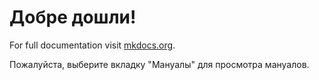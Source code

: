 # Добре дошли!

For full documentation visit [mkdocs.org](https://www.mkdocs.org).

Пожалуйста, выберите вкладку "Мануалы" для просмотра мануалов.
